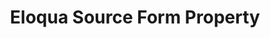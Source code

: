 ---
# -------------------------- #
#     USING THIS TEMPLATE    #
# -------------------------- #

## NEED HELP USING THIS TEMPLATE? SEE:
## https://docs-about-stitch-docs.netlify.com/reference/connect-templates/destination-form-property/
## FOR INSTRUCTIONS & REFERENCE INFO


# -------------------------- #
#        CONTENT TYPE        #
# -------------------------- #

product-type: "connect"
content-type: "api-form"
form-type: "source"
key: "source-form-properties-eloqua-object"


# -------------------------- #
#        OBJECT INFO         #
# -------------------------- #

title: "Eloqua Source Form Property"
api-type: "platform.eloqua"
display-name: "Eloqua"

source-type: "saas"
docs-name: "eloqua"

property-description: |
  the {{ form-property.display-name }} Bulk and REST APIs

description: ""

# -------------------------- #
#      OBJECT ATTRIBUTES     #
# -------------------------- #

uses-start-date: true

object-attributes:
  - name: "bulk_page_size"
    type: "string"
    required: false
    description: |
      The number of records each page in a bulk export should contain. **Note**: This setting only affects streams that use the {{ form-property.display-name }} Bulk API. Refer to the [{{ form-property.display-name }} documentation]({{ doc-link | append: "#schema" }}) for info about how each stream is replicated.
    value: "5000"
---